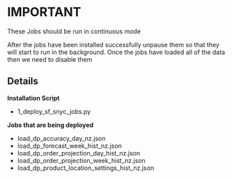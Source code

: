 # IMPORTANT
These Jobs should be run in continuous mode

After the jobs have been installed successfully unpause them so that they will start to run in the background.
Once the jobs have loaded all of the data then we need to disable them

## Details

**Installation Script**
- 1_deploy_sf_snyc_jobs.py

**Jobs that are being deployed**

- load_dp_accuracy_day_nz.json 
- load_dp_forecast_week_hist_nz.json
- load_dp_order_projection_day_hist_nz.json
- load_dp_order_projection_week_hist_nz.json
- load_dp_product_location_settings_hist_nz.json
